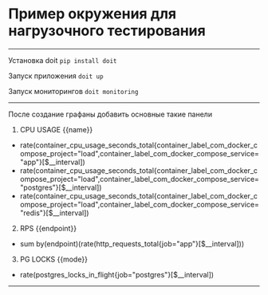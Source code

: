 # Пример окружения для нагрузочного тестирования
---
Установка doit
`pip install doit`


Запуск приложения
`doit up`

Запуск мониторингов
`doit monitoring`

---
После создание графаны добавить основные такие панели

1. CPU USAGE {{name}}
  - rate(container_cpu_usage_seconds_total{container_label_com_docker_compose_project="load",container_label_com_docker_compose_service="app"}[$__interval])
  - rate(container_cpu_usage_seconds_total{container_label_com_docker_compose_project="load",container_label_com_docker_compose_service="postgres"}[$__interval])
  - rate(container_cpu_usage_seconds_total{container_label_com_docker_compose_project="load",container_label_com_docker_compose_service="redis"}[$__interval])
2. RPS {{endpoint}}
  - sum by(endpoint)(rate(http_requests_total{job="app"}[$__interval]))
3. PG LOCKS {{mode}}
  - rate(postgres_locks_in_flight{job="postgres"}[$__interval])

---
